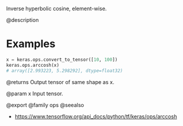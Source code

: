 Inverse hyperbolic cosine, element-wise.

@description

# Examples
```python
x = keras.ops.convert_to_tensor([10, 100])
keras.ops.arccosh(x)
# array([2.993223, 5.298292], dtype=float32)
```

@returns
Output tensor of same shape as x.

@param x
Input tensor.

@export
@family ops
@seealso
+ <https://www.tensorflow.org/api_docs/python/tf/keras/ops/arccosh>
